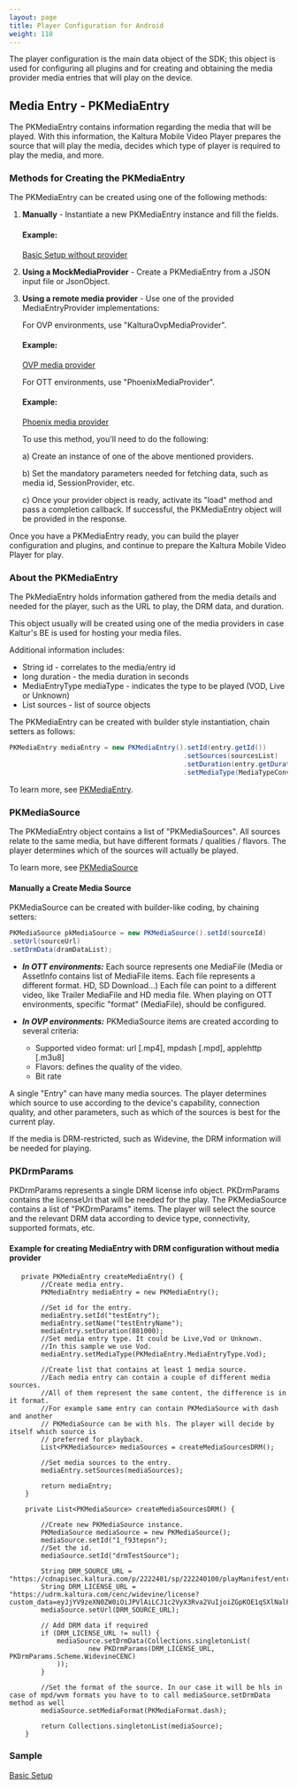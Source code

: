 ```yaml
---
layout: page
title: Player Configuration for Android 
weight: 110
---
```


The player configuration is the main data object of the SDK; this object is used for configuring all plugins and for creating and obtaining the media provider media entries that will play on the device.

## Media Entry - PKMediaEntry  

The PKMediaEntry contains information regarding the media that will be played. With this information, the Kaltura Mobile Video Player
prepares the source that will play the media, decides which type of player is required to play the media, and more.

### Methods for Creating the PKMediaEntry  

The PKMediaEntry can be created using one of the following methods:

1. **Manually** - Instantiate a new PKMediaEntry instance and fill the fields. 

   #### Example:

   [Basic Setup without provider](https://github.com/kaltura/kaltura-player-android-samples/tree/release/v4.4.0/BasicSamples/BasicSetup)

2. **Using a MockMediaProvider** - Create a PKMediaEntry from a JSON input file or JsonObject.
   
3. **Using a remote media provider** - Use one of the provided MediaEntryProvider implementations:
    
    For OVP environments, use "KalturaOvpMediaProvider".
    
    #### Example:

   [OVP media provider]( https://github.com/kaltura/kaltura-player-android-samples/tree/release/v4.4.0/OVPSamples/BasicSetupp)
   
    
    For OTT environments, use "PhoenixMediaProvider".
    
    #### Example:

   [Phoenix media provider](https://github.com/kaltura/kaltura-player-android-samples/tree/release/v4.4.0/OTTSamples/BasicSetup)

    To use this method, you'll need to do the following:
   
   a) Create an instance of one of the above mentioned providers.
   
   b) Set the mandatory parameters needed for fetching data, such as media id, SessionProvider, etc.
   
   c) Once your provider object is ready, activate its "load" method and pass a completion callback. If successful, the PKMediaEntry object will be provided in the response.
   
Once you have a PKMediaEntry ready, you can build the player configuration and plugins, and continue to prepare the Kaltura Mobile Video Player for play.

### About the PKMediaEntry  

The PkMediaEntry holds information gathered from the media details and needed for the player, such as the URL to play, the DRM data, and duration.

This object usually will be created using one of the media providers in case Kaltur's BE is used for hosting your media files.

Additional information includes:

* String id - correlates to the media/entry id
* long duration - the media duration in seconds
* MediaEntryType mediaType - indicates the type to be played (VOD, Live or Unknown)
* List<PKMediaSource> sources - list of source objects

The PKMediaEntry can be created with builder style instantiation, chain setters as follows:

```java
PKMediaEntry mediaEntry = new PKMediaEntry().setId(entry.getId())
                                            .setSources(sourcesList)
                                            .setDuration(entry.getDuration())
                                            .setMediaType(MediaTypeConverter.toMediaEntryType(entry.getType()));
```

To learn more, see [PKMediaEntry](https://github.com/kaltura/playkit-android/blob/develop/playkit/src/main/java/com/kaltura/playkit/PKMediaEntry.java).

### PKMediaSource  

The PKMediaEntry object contains a list of "PKMediaSources". All sources relate to the same media, but have different formats / qualities / flavors. The player determines which of the sources will actually be played.

To learn more, see [PKMediaSource](https://github.com/kaltura/playkit-android/blob/develop/playkit/src/main/java/com/kaltura/playkit/PKMediaSource.java)

#### Manually a Create Media Source  

PKMediaSource can be created with builder-like coding, by chaining setters:

```java
PKMediaSource pkMediaSource = new PKMediaSource().setId(sourceId)
.setUrl(sourceUrl)
.setDrmData(dramDataList);

```

* **_In OTT environments:_**
Each source represents one MediaFile (Media or AssetInfo contains list of MediaFile items. Each file represents a different format. HD, SD Download...)
Each file can point to a different video, like Trailer MediaFile and HD media file.
When playing on OTT environments, specific "format" (MediaFile), should be configured.


* **_In OVP environments:_**
PKMediaSource items are created according to several criteria:
  * Supported video format: url [.mp4], mpdash [.mpd], applehttp [.m3u8]
  * Flavors: defines the quality of the video.
  * Bit rate

A single "Entry" can have many media sources. The player determines which source to use according to the device's capability, connection quality, and other parameters, such as which of the sources is best for the current play. 

If the media is DRM-restricted, such as Widevine, the DRM information will be needed for playing.

### PKDrmParams

PKDrmParams represents a single DRM license info object. PKDrmParams contains the licenseUri that will be needed for the play. The PKMediaSource contains a list of "PKDrmParams" items. The player will select the source and the relevant DRM data according to device type, connectivity, supported formats, etc.


#### Example for creating MediaEntry with DRM configuration without media provider

```
   private PKMediaEntry createMediaEntry() {
        //Create media entry.
        PKMediaEntry mediaEntry = new PKMediaEntry();

        //Set id for the entry.
        mediaEntry.setId("testEntry");
        mediaEntry.setName("testEntryName");
        mediaEntry.setDuration(881000);
        //Set media entry type. It could be Live,Vod or Unknown.
        //In this sample we use Vod.
        mediaEntry.setMediaType(PKMediaEntry.MediaEntryType.Vod);

        //Create list that contains at least 1 media source.
        //Each media entry can contain a couple of different media sources.
        //All of them represent the same content, the difference is in it format.
        //For example same entry can contain PKMediaSource with dash and another
        // PKMediaSource can be with hls. The player will decide by itself which source is
        // preferred for playback.
        List<PKMediaSource> mediaSources = createMediaSourcesDRM();

        //Set media sources to the entry.
        mediaEntry.setSources(mediaSources);

        return mediaEntry;
    }
    
    private List<PKMediaSource> createMediaSourcesDRM() {

        //Create new PKMediaSource instance.
        PKMediaSource mediaSource = new PKMediaSource();
        mediaSource.setId("1_f93tepsn");
        //Set the id.
        mediaSource.setId("drmTestSource");

        String DRM_SOURCE_URL =  "https://cdnapisec.kaltura.com/p/2222401/sp/222240100/playManifest/entryId/1_f93tepsn/protocol/https/format/mpegdash/flavorIds/1_7cgwjy2a,1_xc3jlgr7,1_cn83nztu,1_pgoeohrs/a.mpd";
        String DRM_LICENSE_URL = "https://udrm.kaltura.com/cenc/widevine/license?custom_data=eyJjYV9zeXN0ZW0iOiJPVlAiLCJ1c2VyX3Rva2VuIjoiZGpKOE1qSXlNalF3TVh5czdLYlZZV0xaZURuWGpOTXR4LVBidWh4aDU4SUF6d3V2LW9MeHo3aUl4cmZGc3k4UUJ6VFR2ek1sS3JNRmFmV2FpQVNJWUFzYWZVWW5xcTNqQkltSXdwbGtSZFJsM1FiUnRmc3NTV0dXNXc9PSIsImFjY291bnRfaWQiOjIyMjI0MDEsImNvbnRlbnRfaWQiOiIxX2Y5M3RlcHNuIiwiZmlsZXMiOiIxXzdjZ3dqeTJhLDFfeGMzamxncjcsMV9jbjgzbnp0dSwxX3Bnb2VvaHJzIn0%3D&signature=nOnF%2FmHC0vO0j9OGKRgex8BlfMg%3D";
        mediaSource.setUrl(DRM_SOURCE_URL);

        // Add DRM data if required
        if (DRM_LICENSE_URL != null) {
            mediaSource.setDrmData(Collections.singletonList(
                    new PKDrmParams(DRM_LICENSE_URL, PKDrmParams.Scheme.WidevineCENC)
            ));
        }

        //Set the format of the source. In our case it will be hls in case of mpd/wvm formats you have to to call mediaSource.setDrmData method as well
        mediaSource.setMediaFormat(PKMediaFormat.dash);

        return Collections.singletonList(mediaSource);
    }
```  

### Sample

[Basic Setup](https://github.com/kaltura/playkit-android-samples/tree/Samples_v4.4.0/BasicSetup)  
    